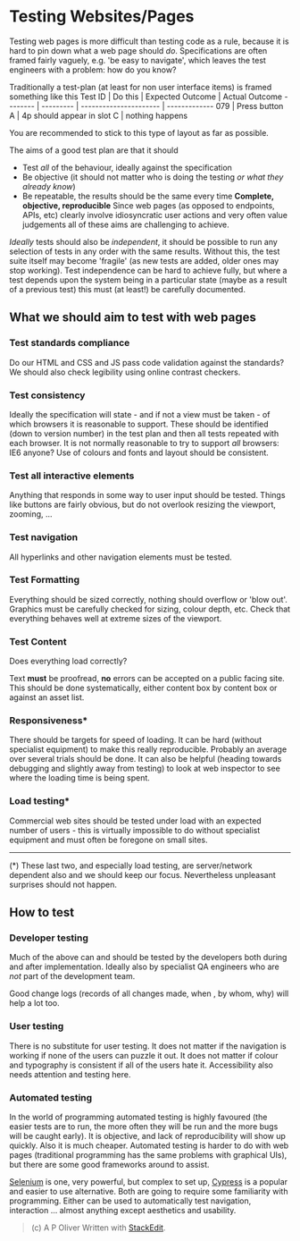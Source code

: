# Testing Websites/Pages

Testing web pages is more difficult than testing code as a rule, because it is hard to pin down what a web page should _do_. Specifications are often framed fairly vaguely, e.g. 'be easy to navigate', which leaves the test engineers with a problem: how do you know?

Traditionally a test-plan (at least for non user interface items) is framed something like this
Test ID | Do this | Expected Outcome | Actual Outcome
-------- | --------- | ---------------------- | -------------
079 | Press button A | 4p should appear in slot C | nothing happens

You are recommended to stick to this type of layout as far as possible.

The aims of a good test plan are that it should

- Test _all_ of the behaviour, ideally against the specification
- Be objective (it should not matter who is doing the testing _or what they already know_)
- Be repeatable, the results should be the same every time
  **Complete, objective, reproducible**
  Since web pages (as opposed to endpoints, APIs, etc) clearly involve idiosyncratic user actions and very often value judgements all of these aims are challenging to achieve.

_Ideally_ tests should also be _independent_, it should be possible to run any selection of tests in any order with the same results. Without this, the test suite itself may become 'fragile' (as new tests are added, older ones may stop working). Test independence can be hard to achieve fully, but where a test depends upon the system being in a particular state (maybe as a result of a previous test) this must (at least!) be carefully documented.

## What we should aim to test with web pages

### Test standards compliance

Do our HTML and CSS and JS pass code validation against the standards? We should also check legibility using online contrast checkers.

### Test consistency

Ideally the specification will state - and if not a view must be taken - of which browsers it is reasonable to support. These should be identified (down to version number) in the test plan and then all tests repeated with each browser. It is not normally reasonable to try to support _all_ browsers: IE6 anyone?
Use of colours and fonts and layout should be consistent.

### Test all interactive elements

Anything that responds in some way to user input should be tested. Things like buttons are fairly obvious, but do not overlook resizing the viewport, zooming, ...

### Test navigation

All hyperlinks and other navigation elements must be tested.

### Test Formatting

Everything should be sized correctly, nothing should overflow or 'blow out'. Graphics must be carefully checked for sizing, colour depth, etc. Check that everything behaves well at extreme sizes of the viewport.

### Test Content

Does everything load correctly?

Text **must** be proofread, **no** errors can be accepted on a public facing site. This should be done systematically, either content box by content box or against an asset list.

### Responsiveness\*

There should be targets for speed of loading. It can be hard (without specialist equipment) to make this really reproducible. Probably an average over several trials should be done. It can also be helpful (heading towards debugging and slightly away from testing) to look at web inspector to see where the loading time is being spent.

### Load testing\*

Commercial web sites should be tested under load with an expected number of users - this is virtually impossible to do without specialist equipment and must often be foregone on small sites.

---

(\*) These last two, and especially load testing, are server/network dependent also and we should keep our focus. Nevertheless unpleasant surprises should not happen.

## How to test

### Developer testing

Much of the above can and should be tested by the developers both during and after implementation. Ideally also by specialist QA engineers who are _not_ part of the development team.

Good change logs (records of all changes made, when , by whom, why) will help a lot too.

### User testing

There is no substitute for user testing. It does not matter if the navigation is working if none of the users can puzzle it out. It does not matter if colour and typography is consistent if all of the users hate it. Accessibility also needs attention and testing here.

### Automated testing

In the world of programming automated testing is highly favoured (the easier tests are to run, the more often they will be run and the more bugs will be caught early). It is objective, and lack of reproducibility will show up quickly. Also it is much cheaper. Automated testing is harder to do with web pages (traditional programming has the same problems with graphical UIs), but there are some good frameworks around to assist.

[Selenium](https://selenium.dev/) is one, very powerful, but complex to set up, [Cypress](https://www.cypress.io/) is a popular and easier to use alternative. Both are going to require some familiarity with programming. Either can be used to automatically test navigation, interaction ... almost anything except aesthetics and usability.

> (c) A P Oliver
> Written with [StackEdit](https://stackedit.io/).
